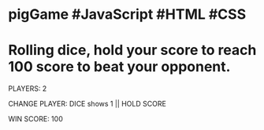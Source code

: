 # pigGame #JavaScript #HTML #CSS
# Rolling dice, hold your score to reach 100 score to beat your opponent. 

PLAYERS: 2

CHANGE PLAYER: DICE shows 1 || HOLD SCORE

WIN SCORE: 100


